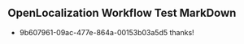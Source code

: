 ## OpenLocalization Workflow Test MarkDown
* 9b607961-09ac-477e-864a-00153b03a5d5 thanks!

<!--HONumber=Jul16_HO4-->



